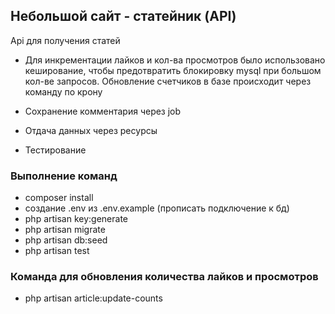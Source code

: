 ## Небольшой сайт - статейник (API)

Api для получения статей

- Для инкрементации лайков и кол-ва просмотров было использовано кеширование, чтобы
предотвратить блокировку mysql при большом кол-ве запросов.
Обновление счетчиков в базе происходит через команду по крону

- Сохранение комментария через job

- Отдача данных через ресурсы

- Тестирование


### Выполнение команд

- composer install
- создание .env из .env.example (прописать подключение к бд)
- php artisan key:generate
- php artisan migrate
- php artisan db:seed
- php artisan test

### Команда для обновления количества лайков и просмотров

- php artisan article:update-counts


